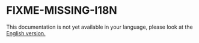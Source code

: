# FIXME-MISSING-I18N

This documentation is not yet available in your language, please look at the [English version.](../../../EN/development/linshare-ui-admin/how-to-add-new-functionality.md)